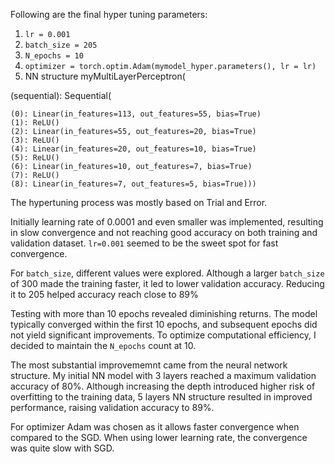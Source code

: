 Following are the final hyper tuning parameters:

1. `lr = 0.001`
2. `batch_size = 205`
3. `N_epochs = 10`
4. `optimizer = torch.optim.Adam(mymodel_hyper.parameters(), lr = lr)`
5. NN structure
myMultiLayerPerceptron(

(sequential): Sequential(
  
    (0): Linear(in_features=113, out_features=55, bias=True)
    (1): ReLU()
    (2): Linear(in_features=55, out_features=20, bias=True)
    (3): ReLU()
    (4): Linear(in_features=20, out_features=10, bias=True)
    (5): ReLU()
    (6): Linear(in_features=10, out_features=7, bias=True)
    (7): ReLU()
    (8): Linear(in_features=7, out_features=5, bias=True)))


The hypertuning process was mostly based on Trial and Error. 

Initially learning rate of 0.0001 and even smaller was implemented, resulting in slow convergence and not reaching good accuracy on both training and validation dataset. `lr=0.001` seemed to be the sweet spot for fast convergence.

For `batch_size`, different values were explored. Although a larger `batch_size` of 300 made the training faster, it led to lower validation accuracy. Reducing it to 205 helped accuracy reach close to 89%

Testing with more than 10 epochs revealed diminishing returns. The model typically converged within the first 10 epochs, and subsequent epochs did not yield significant improvements. To optimize computational efficiency, I decided to maintain the `N_epochs` count at 10.

The most substantial improvememnt came from the neural network structure. My initial NN model with 3 layers reached a maximum validation accuracy of 80%. Although increasing the depth introduced higher risk of overfitting to the training data, 5 layers NN structure resulted in improved performance, raising validation accuracy to 89%.

For optimizer Adam was chosen as it allows faster convergence when compared to the SGD. When using lower learning rate, the convergence was quite slow with SGD.
